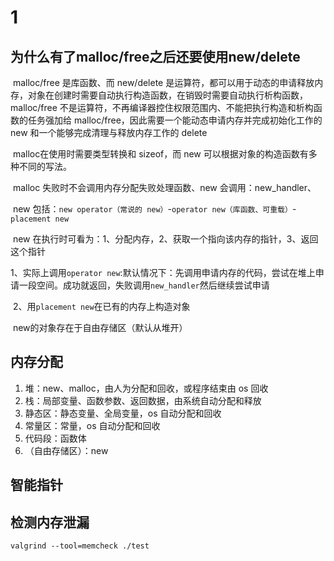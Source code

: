 # 1

## 为什么有了malloc/free之后还要使用new/delete

​	malloc/free 是库函数、而 new/delete 是运算符，都可以用于动态的申请释放内存，对象在创建时需要自动执行构造函数，在销毁时需要自动执行析构函数，malloc/free 不是运算符，不再编译器控住权限范围内、不能把执行构造和析构函数的任务强加给 malloc/free，因此需要一个能动态申请内存并完成初始化工作的 new 和一个能够完成清理与释放内存工作的 delete

​	malloc在使用时需要类型转换和 sizeof，而 new 可以根据对象的构造函数有多种不同的写法。

​	malloc 失败时不会调用内存分配失败处理函数、new 会调用：new_handler、

​	new 包括：`new operator（常说的 new）`-`operator new（库函数、可重载）`-`placement new`

​	new 在执行时可看为：1、分配内存，2、获取一个指向该内存的指针，3、返回这个指针

​	1、实际上调用`operator new`:默认情况下：先调用申请内存的代码，尝试在堆上申请一段空间。成功就返回，失败调用`new_handler`然后继续尝试申请

​	2、用`placement new`在已有的内存上构造对象

​	new的对象存在于自由存储区（默认从堆开）

## 内存分配

1. 堆：new、malloc，由人为分配和回收，或程序结束由 os 回收
2. 栈：局部变量、函数参数、返回数据，由系统自动分配和释放
3. 静态区：静态变量、全局变量，os 自动分配和回收
4. 常量区：常量，os 自动分配和回收
5. 代码段：函数体
6. （自由存储区）：new

## 智能指针

## 检测内存泄漏

`valgrind --tool=memcheck ./test`